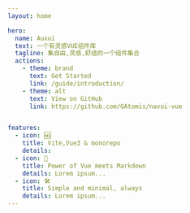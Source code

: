 ```yaml
---
layout: home

hero:
  name: Auxui
  text: 一个有灵感VUE组件库
  tagline: 集自由,灵感,舒适的一个组件集合
  actions:
    - theme: brand
      text: Get Started
      link: /guide/introduction/
    - theme: alt
      text: View on GitHub
      link: https://github.com/GAtomis/navui-vue


features:
  - icon: 🆖
    title: Vite,Vue3 & monorepo
    details: 
  - icon: 🖖
    title: Power of Vue meets Markdown
    details: Lorem ipsum...
  - icon: 🛠️
    title: Simple and minimal, always
    details: Lorem ipsum...       
---
```


